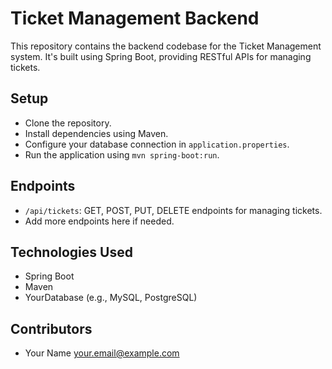 # Ticket Management Backend

This repository contains the backend codebase for the Ticket Management system. It's built using Spring Boot, providing RESTful APIs for managing tickets.

## Setup
- Clone the repository.
- Install dependencies using Maven.
- Configure your database connection in `application.properties`.
- Run the application using `mvn spring-boot:run`.

## Endpoints
- `/api/tickets`: GET, POST, PUT, DELETE endpoints for managing tickets.
- Add more endpoints here if needed.

## Technologies Used
- Spring Boot
- Maven
- YourDatabase (e.g., MySQL, PostgreSQL)

## Contributors
- Your Name <your.email@example.com>


